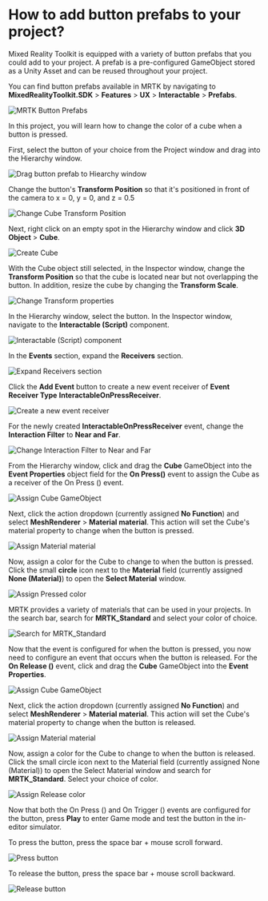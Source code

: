 # How to add button prefabs to your project?

Mixed Reality Toolkit is equipped with a variety of button prefabs that you could add to your project. A prefab is a pre-configured GameObject stored as a Unity Asset and can be reused throughout your project.

You can find button prefabs available in MRTK by navigating to **MixedRealityToolkit.SDK** > **Features** > **UX** > **Interactable** > **Prefabs**.

![MRTK Button Prefabs](../../../.gitbook/assets/button_prefabs.png)

In this project, you will learn how to change the color of a cube when a button is pressed.

First, select the button of your choice from the Project window and drag into the Hierarchy window.

![Drag button prefab to Hiearchy window](../../../.gitbook/assets/drag_button_to_hierarchy.png)

Change the button's **Transform Position** so that it's positioned in front of the camera to x = 0, y = 0, and z = 0.5

![Change Cube Transform Position](../../../.gitbook/assets/button_transform_position.png)

Next, right click on an empty spot in the Hierarchy window and click **3D Object** > **Cube**.

![Create Cube](../../../.gitbook/assets/create_cube.png)

With the Cube object still selected, in the Inspector window, change the **Transform Position** so that the cube is located near but not overlapping the button. In addition, resize the cube by changing the **Transform Scale**.

![Change Transform properties](../../../.gitbook/assets/transform_cube.png)

In the Hierarchy window, select the button. In the Inspector window, navigate to the **Interactable (Script)** component.

![Interactable (Script) component](../../../.gitbook/assets/interactable_script_component.png)

In the **Events** section, expand the **Receivers** section.

![Expand Receivers section](../../../.gitbook/assets/expand_events_receivers.png)

Click the **Add Event** button to create a new event receiver of **Event Receiver Type** **InteractableOnPressReceiver**.

![Create a new event receiver](../../../.gitbook/assets/interactableonpressreceiver_new.png)

For the newly created **InteractableOnPressReceiver** event, change the **Interaction Filter** to **Near and Far**.

![Change Interaction Filter to Near and Far](../../../.gitbook/assets/near_and_far.png)

From the Hierarchy window, click and drag the **Cube** GameObject into the **Event Properties** object field for the **On Press()** event to assign the Cube as a receiver of the On Press () event.

![Assign Cube GameObject](../../../.gitbook/assets/cube_receiver.png)

Next, click the action dropdown (currently assigned **No Function**) and select **MeshRenderer** > **Material material**. This action will set the Cube's material property to change when the button is pressed.

![Assign Material material](../../../.gitbook/assets/material_material.png)

Now, assign a color for the Cube to change to when the button is pressed. Click the small **circle** icon next to the **Material** field (currently assigned **None (Material)**) to open the **Select Material** window.

![Assign Pressed color](../../../.gitbook/assets/select_material.png)

MRTK provides a variety of materials that can be used in your projects. In the search bar, search for **MRTK_Standard** and select your color of choice.

![Search for MRTK_Standard](../../../.gitbook/assets/search_mrtk_standard.png)

Now that the event is configured for when the button is pressed, you now need to configure an event that occurs when the button is released. For the **On Release ()** event, click and drag the **Cube** GameObject into the **Event Properties**.

![Assign Cube GameObject](../../../.gitbook/assets/on_release_assign_cube.png)

Next, click the action dropdown (currently assigned **No Function**) and select **MeshRenderer** > **Material material**. This action will set the Cube's material property to change when the button is released.

![Assign Material material](../../../.gitbook/assets/on_release_material_material.png)

Now, assign a color for the Cube to change to when the button is released. Click the small circle icon next to the Material field (currently assigned None (Material)) to open the Select Material window and search for **MRTK_Standard**. Select your choice of color.

![Assign Release color](../../../.gitbook/assets/on_release_color.png)

Now that both the On Press () and On Trigger () events are configured for the button, press **Play** to enter Game mode and test the button in the in-editor simulator.

To press the button, press the space bar + mouse scroll forward.

![Press button](../../../.gitbook/assets/button_pressed_magenta.png)

To release the button, press the space bar + mouse scroll backward.

![Release button](../../../.gitbook/assets/button_release_green.png)